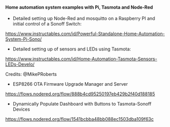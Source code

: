 #### Home automation system examples with Pi, Tasmota and Node-Red

* Detailed setting up Node-Red and mosquitto on a Raspberry PI and initial control of a Sonoff Switch:

https://www.instructables.com/id/Powerful-Standalone-Home-Automation-System-Pi-Sono/

* Detailed setting up of sensors and LEDs using Tasmota:

https://www.instructables.com/id/Home-Automation-Tasmota-Sensors-LEDs-Develo/

Credits: @MikePRoberts

* ESP8266 OTA Firmware Upgrade Manager and Server

https://flows.nodered.org/flow/888b4cd95250197eb429b2f40d188185

* Dynamically Populate Dashboard with Buttons to Tasmota-Sonoff Devices

https://flows.nodered.org/flow/1541bcbba48bb088ec1503dba109f63c